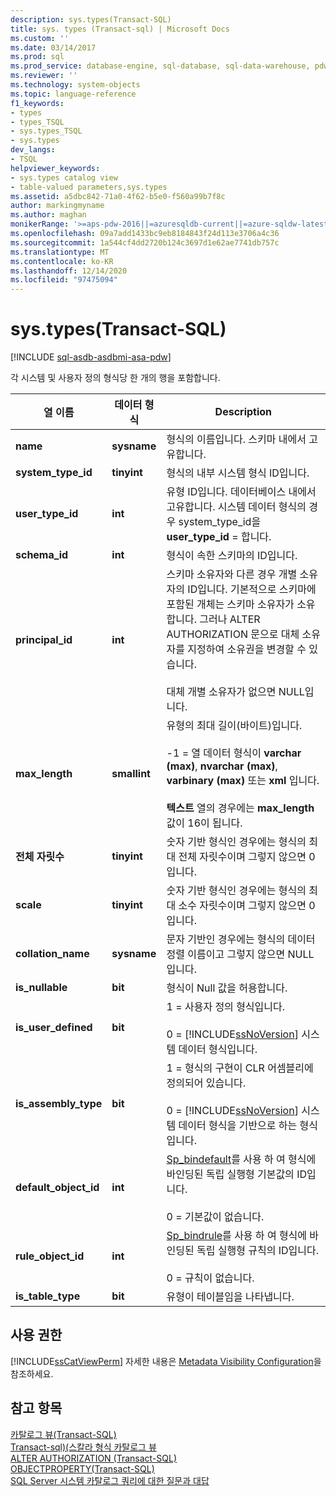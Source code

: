 ```yaml
---
description: sys.types(Transact-SQL)
title: sys. types (Transact-sql) | Microsoft Docs
ms.custom: ''
ms.date: 03/14/2017
ms.prod: sql
ms.prod_service: database-engine, sql-database, sql-data-warehouse, pdw
ms.reviewer: ''
ms.technology: system-objects
ms.topic: language-reference
f1_keywords:
- types
- types_TSQL
- sys.types_TSQL
- sys.types
dev_langs:
- TSQL
helpviewer_keywords:
- sys.types catalog view
- table-valued parameters,sys.types
ms.assetid: a5dbc842-71a0-4f62-b5e0-f560a99b7f8c
author: markingmyname
ms.author: maghan
monikerRange: '>=aps-pdw-2016||=azuresqldb-current||=azure-sqldw-latest||>=sql-server-2016||>=sql-server-linux-2017||=azuresqldb-mi-current'
ms.openlocfilehash: 09a7add1433bc9eb8184843f24d113e3706a4c36
ms.sourcegitcommit: 1a544cf4dd2720b124c3697d1e62ae7741db757c
ms.translationtype: MT
ms.contentlocale: ko-KR
ms.lasthandoff: 12/14/2020
ms.locfileid: "97475094"
---
```

# <a name="systypes-transact-sql"></a>sys.types(Transact-SQL)
[!INCLUDE [sql-asdb-asdbmi-asa-pdw](../../includes/applies-to-version/sql-asdb-asdbmi-asa-pdw.md)]

  각 시스템 및 사용자 정의 형식당 한 개의 행을 포함합니다.  
  
|열 이름|데이터 형식|Description|  
|-----------------|---------------|-----------------|  
|**name**|**sysname**|형식의 이름입니다. 스키마 내에서 고유합니다.|  
|**system_type_id**|**tinyint**|형식의 내부 시스템 형식 ID입니다.|  
|**user_type_id**|**int**|유형 ID입니다. 데이터베이스 내에서 고유합니다. 시스템 데이터 형식의 경우 system_type_id을 **user_type_id**  =  합니다.|  
|**schema_id**|**int**|형식이 속한 스키마의 ID입니다.|  
|**principal_id**|**int**|스키마 소유자와 다른 경우 개별 소유자의 ID입니다. 기본적으로 스키마에 포함된 개체는 스키마 소유자가 소유합니다. 그러나 ALTER AUTHORIZATION 문으로 대체 소유자를 지정하여 소유권을 변경할 수 있습니다.<br /><br /> 대체 개별 소유자가 없으면 NULL입니다.|  
|**max_length**|**smallint**|유형의 최대 길이(바이트)입니다.<br /><br /> -1 = 열 데이터 형식이 **varchar (max)**, **nvarchar (max)**, **varbinary (max)** 또는 **xml** 입니다.<br /><br /> **텍스트** 열의 경우에는 **max_length** 값이 16이 됩니다.|  
|**전체 자릿수**|**tinyint**|숫자 기반 형식인 경우에는 형식의 최대 전체 자릿수이며 그렇지 않으면 0입니다.|  
|**scale**|**tinyint**|숫자 기반 형식인 경우에는 형식의 최대 소수 자릿수이며 그렇지 않으면 0입니다.|  
|**collation_name**|**sysname**|문자 기반인 경우에는 형식의 데이터 정렬 이름이고 그렇지 않으면 NULL입니다.|  
|**is_nullable**|**bit**|형식이 Null 값을 허용합니다.|  
|**is_user_defined**|**bit**|1 = 사용자 정의 형식입니다.<br /><br /> 0 = [!INCLUDE[ssNoVersion](../../includes/ssnoversion-md.md)] 시스템 데이터 형식입니다.|  
|**is_assembly_type**|**bit**|1 = 형식의 구현이 CLR 어셈블리에 정의되어 있습니다.<br /><br /> 0 = [!INCLUDE[ssNoVersion](../../includes/ssnoversion-md.md)] 시스템 데이터 형식을 기반으로 하는 형식입니다.|  
|**default_object_id**|**int**|[Sp_bindefault](../../relational-databases/system-stored-procedures/sp-bindefault-transact-sql.md)를 사용 하 여 형식에 바인딩된 독립 실행형 기본값의 ID입니다.<br /><br /> 0 = 기본값이 없습니다.|  
|**rule_object_id**|**int**|[Sp_bindrule](../../relational-databases/system-stored-procedures/sp-bindrule-transact-sql.md)를 사용 하 여 형식에 바인딩된 독립 실행형 규칙의 ID입니다.<br /><br /> 0 = 규칙이 없습니다.|  
|**is_table_type**|**bit**|유형이 테이블임을 나타냅니다.|  
  
## <a name="permissions"></a>사용 권한  
 [!INCLUDE[ssCatViewPerm](../../includes/sscatviewperm-md.md)] 자세한 내용은 [Metadata Visibility Configuration](../../relational-databases/security/metadata-visibility-configuration.md)을 참조하세요.  
  
## <a name="see-also"></a>참고 항목  
 [카탈로그 뷰&#40;Transact-SQL&#41;](../../relational-databases/system-catalog-views/catalog-views-transact-sql.md)   
 [Transact-sql&#41;&#40;스칼라 형식 카탈로그 뷰 ](../../relational-databases/system-catalog-views/scalar-types-catalog-views-transact-sql.md)   
 [ALTER AUTHORIZATION &#40;Transact-SQL&#41;](../../t-sql/statements/alter-authorization-transact-sql.md)   
 [OBJECTPROPERTY&#40;Transact-SQL&#41;](../../t-sql/functions/objectproperty-transact-sql.md)   
 [SQL Server 시스템 카탈로그 쿼리에 대한 질문과 대답](../../relational-databases/system-catalog-views/querying-the-sql-server-system-catalog-faq.md)  
  
  

